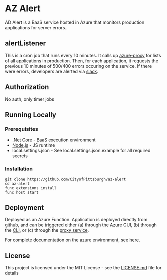 # AZ Alert

AD Alert is a BaaS service hosted in Azure that monitors production applications for server errors..

## alertListener
This is a cron job that runs every 10 minutes.  It calls up [azure-proxy](https://github.com/CityofPittsburgh/azure-proxy) for lists of all applications in production.  Then, for each application, it requests the previous 10 minutes of 500/400 errors occuring on the service.  If there were errors, developers are alerted via [slack](https://github.com/CityofPittsburgh/baloo).

## Authorization

No auth, only timer jobs

## Running Locally

### Prerequisites
* [.Net Core](https://dotnet.microsoft.com/download) - BaaS execution environment
* [Node.js](https://nodejs.org) - JS runtime
* local.settings.json - See local.settings.json.example for all required secrets

### Installation
```
git clone https://github.com/CityofPittsburgh/az-alert
cd az-alert
func extensions install
func host start
```

## Deployment

Deployed as an Azure Function.  Application is deployed directly from github, and can be triggered either (a) through the Azure GUI, (b) through the [CLI](https://docs.microsoft.com/en-us/cli/azure/webapp/deployment/source?view=azure-cli-latest#az-webapp-deployment-source-sync), or (c) through the [proxy service](https://github.com/CityofPittsburgh/azure-proxy).

For complete documentation on the azure environment, see [here](https://github.com/CityofPittsburgh/all-things-azure.git).

## License

This project is licensed under the MIT License - see the [LICENSE.md](LICENSE.md) file for details